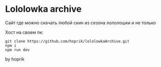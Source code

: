 # Lololowka archive 

Сайт где можно скачать любой скин из сезона лололошки и не только

Хост на своем пк:

```console
git clone https://github.com/hoprik/lololowkaArchive.git
npm i
npm run dev
```

by hoprik
